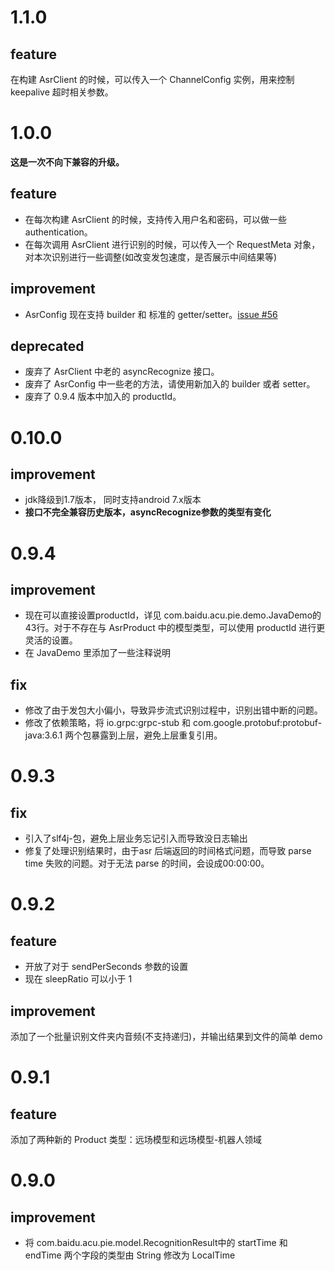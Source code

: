 # 1.1.0
## feature
在构建 AsrClient 的时候，可以传入一个 ChannelConfig 实例，用来控制 keepalive 超时相关参数。

# 1.0.0
**这是一次不向下兼容的升级。**

## feature
- 在每次构建 AsrClient 的时候，支持传入用户名和密码，可以做一些 authentication。
- 在每次调用 AsrClient 进行识别的时候，可以传入一个 RequestMeta 对象，对本次识别进行一些调整(如改变发包速度，是否展示中间结果等)

## improvement
- AsrConfig 现在支持 builder 和 标准的 getter/setter。[issue #56](https://github.com/baidubce/pie/issues/56)

## deprecated
- 废弃了 AsrClient 中老的 asyncRecognize 接口。
- 废弃了 AsrConfig 中一些老的方法，请使用新加入的 builder 或者 setter。
- 废弃了 0.9.4 版本中加入的 productId。

# 0.10.0
## improvement
- jdk降级到1.7版本， 同时支持android 7.x版本
- **接口不完全兼容历史版本，asyncRecognize参数的类型有变化**

# 0.9.4
## improvement
- 现在可以直接设置productId，详见 com.baidu.acu.pie.demo.JavaDemo的43行。对于不存在与 AsrProduct 中的模型类型，可以使用 productId 进行更灵活的设置。
- 在 JavaDemo 里添加了一些注释说明

## fix
- 修改了由于发包大小偏小，导致异步流式识别过程中，识别出错中断的问题。
- 修改了依赖策略，将 io.grpc:grpc-stub 和 com.google.protobuf:protobuf-java:3.6.1 两个包暴露到上层，避免上层重复引用。

# 0.9.3
## fix
- 引入了slf4j-包，避免上层业务忘记引入而导致没日志输出
- 修复了处理识别结果时，由于asr 后端返回的时间格式问题，而导致 parse time 失败的问题。对于无法 parse 的时间，会设成00:00:00。

# 0.9.2
## feature
- 开放了对于 sendPerSeconds 参数的设置
- 现在 sleepRatio 可以小于 1

## improvement
添加了一个批量识别文件夹内音频(不支持递归)，并输出结果到文件的简单 demo

# 0.9.1
## feature
添加了两种新的 Product 类型：远场模型和远场模型-机器人领域

# 0.9.0
## improvement
- 将 com.baidu.acu.pie.model.RecognitionResult中的 startTime 和 endTime 两个字段的类型由 String 修改为 LocalTime